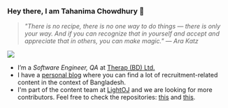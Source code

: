 ### Hey there, I am Tahanima Chowdhury 👋
> *"There is no recipe, there is no one way to do things — there is only your way. And if you can recognize that in yourself and accept and appreciate that in others, you can make magic." ― Ara Katz*

![](https://c.tenor.com/nHBgEK6zEQMAAAAj/cat-gray.gif)

- I’m a *Software Engineer, QA* at [Therap (BD) Ltd.](https://therapbd.com/)
- I have a [personal blog](https://tahanima.github.io/) where you can find a lot of recruitment-related content in the context of Bangladesh.
- I'm part of the content team at [LightOJ](https://github.com/lightoj-dev) and we are looking for more contributors. Feel free to check the repositories: [this](https://github.com/lightoj-dev/problem-tutorials) and [this](https://github.com/lightoj-dev/problem-templates).
